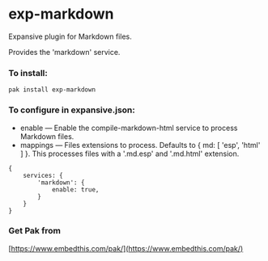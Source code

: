 exp-markdown
===

Expansive plugin for Markdown files.

Provides the 'markdown' service.

### To install:

    pak install exp-markdown

### To configure in expansive.json:

* enable &mdash; Enable the compile-markdown-html service to process Markdown files.
* mappings &mdash; Files extensions to process. Defaults to { md: [ 'esp', 'html' ] }. This processes files with a '.md.esp' and '.md.html' extension.

```
{
    services: {
        'markdown': {
            enable: true,
        }
    }
}

```

### Get Pak from

[https://www.embedthis.com/pak/](https://www.embedthis.com/pak/)
